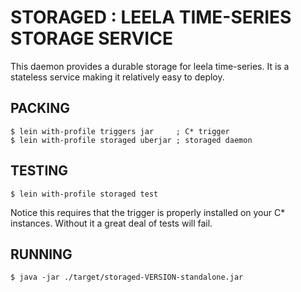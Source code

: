 # STORAGED : LEELA TIME-SERIES STORAGE SERVICE #

This daemon provides a durable storage for leela time-series. It is a
stateless service making it relatively easy to deploy.

## PACKING ##

    $ lein with-profile triggers jar     ; C* trigger
    $ lein with-profile storaged uberjar ; storaged daemon

## TESTING ##

    $ lein with-profile storaged test

Notice this requires that the trigger is properly installed on your C*
instances. Without it a great deal of tests will fail.

## RUNNING ##

    $ java -jar ./target/storaged-VERSION-standalone.jar
